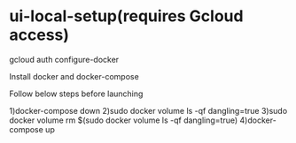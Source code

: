 # ui-local-setup(requires Gcloud access)

gcloud auth configure-docker

Install docker and docker-compose



Follow below steps before launching

1)docker-compose down
2)sudo docker volume ls -qf dangling=true
3)sudo docker volume rm $(sudo docker volume ls -qf dangling=true)
4)docker-compose up
